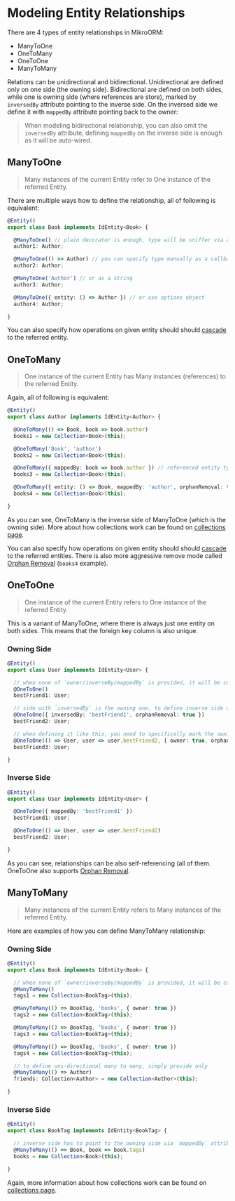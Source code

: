 ---
---

# Modeling Entity Relationships

There are 4 types of entity relationships in MikroORM: 

- ManyToOne
- OneToMany
- OneToOne
- ManyToMany

Relations can be unidirectional and bidirectional. Unidirectional are defined only on one 
side (the owning side). Bidirectional are defined on both sides, while one is owning side 
(where references are store), marked by `inversedBy` attribute pointing to the inverse side.
On the inversed side we define it with `mappedBy` attribute pointing back to the owner:

> When modeling bidirectional relationship, you can also omit the `inversedBy` attribute, 
> defining `mappedBy` on the inverse side is enough as it will be auto-wired. 

## ManyToOne

> Many instances of the current Entity refer to One instance of the referred Entity.

There are multiple ways how to define the relationship, all of following is equivalent:

```typescript
@Entity()
export class Book implements IdEntity<Book> {

  @ManyToOne() // plain decorator is enough, type will be sniffer via reflection!
  author1: Author;

  @ManyToOne(() => Author) // you can specify type manually as a callback
  author2: Author;

  @ManyToOne('Author') // or as a string
  author3: Author;

  @ManyToOne({ entity: () => Author }) // or use options object
  author4: Author;

}
```

You can also specify how operations on given entity should should [cascade](cascading.md) 
to the referred entity.

## OneToMany

> One instance of the current Entity has Many instances (references) to the referred Entity.

Again, all of following is equivalent:

```typescript
@Entity()
export class Author implements IdEntity<Author> {

  @OneToMany(() => Book, book => book.author)
  books1 = new Collection<Book>(this);

  @OneToMany('Book', 'author')
  books2 = new Collection<Book>(this);

  @OneToMany({ mappedBy: book => book.author }) // referenced entity type can be sniffer too
  books3 = new Collection<Book>(this);

  @OneToMany({ entity: () => Book, mappedBy: 'author', orphanRemoval: true })
  books4 = new Collection<Book>(this);

}
```

As you can see, OneToMany is the inverse side of ManyToOne (which is the owning side).
More about how collections work can be found on [collections page](collections.md). 

You can also specify how operations on given entity should should [cascade](cascading.md) to the referred
entities. There is also more aggressive remove mode called [Orphan Removal](cascading.md#orphan-removal) 
(`books4` example).

## OneToOne

> One instance of the current Entity refers to One instance of the referred Entity.

This is a variant of ManyToOne, where there is always just one entity on both sides. This means
that the foreign key column is also unique.

### Owning Side

```typescript
@Entity()
export class User implements IdEntity<User> {

  // when none of `owner/inverseBy/mappedBy` is provided, it will be considered owning side
  @OneToOne()
  bestFriend1: User;

  // side with `inversedBy` is the owning one, to define inverse side use `mappedBy`
  @OneToOne({ inversedBy: 'bestFriend1', orphanRemoval: true })
  bestFriend2: User;

  // when defining it like this, you need to specifically mark the owning side with `owner: true`
  @OneToOne(() => User, user => user.bestFriend2, { owner: true, orphanRemoval: true })
  bestFriend3: User;

}
```

### Inverse Side

```typescript
@Entity()
export class User implements IdEntity<User> {

  @OneToOne({ mappedBy: 'bestFriend1' })
  bestFriend1: User;

  @OneToOne(() => User, user => user.bestFriend2)
  bestFriend2: User;

}
```

As you can see, relationships can be also self-referencing (all of them. OneToOne also supports 
[Orphan Removal](cascading.md#orphan-removal). 

## ManyToMany

> Many instances of the current Entity refers to Many instances of the referred Entity.

Here are examples of how you can define ManyToMany relationship:

### Owning Side

```typescript
@Entity()
export class Book implements IdEntity<Book> {

  // when none of `owner/inverseBy/mappedBy` is provided, it will be considered owning side
  @ManyToMany()
  tags1 = new Collection<BookTag>(this);

  @ManyToMany(() => BookTag, 'books', { owner: true })
  tags2 = new Collection<BookTag>(this);

  @ManyToMany(() => BookTag, 'books', { owner: true })
  tags3 = new Collection<BookTag>(this);

  @ManyToMany(() => BookTag, 'books', { owner: true })
  tags4 = new Collection<BookTag>(this);

  // to define uni-directional many to many, simply provide only 
  @ManyToMany(() => Author)
  friends: Collection<Author> = new Collection<Author>(this);

}
```

### Inverse Side

```typescript
@Entity()
export class BookTag implements IdEntity<BookTag> {

  // inverse side has to point to the owning side via `mappedBy` attribute/parameter
  @ManyToMany(() => Book, book => book.tags)
  books = new Collection<Book>(this);

}
```

Again, more information about how collections work can be found on [collections page](collections.md). 
